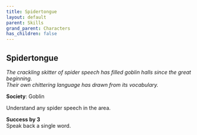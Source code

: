 ```yaml
---
title: Spidertongue
layout: default
parent: Skills
grand_parent: Characters
has_children: false
---
```


## Spidertongue
_The crackling skitter of spider speech has filled goblin halls since the great beginning._  
_Their own chittering language has drawn from its vocabulary._

**Society**: Goblin

Understand any spider speech in the area.

**Success by 3**  
Speak back a single word.
